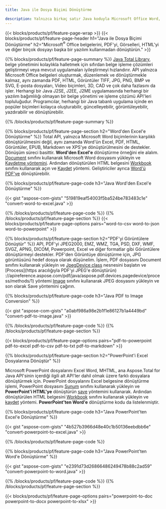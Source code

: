 ```yaml
---
title: Java ile Dosya Biçimi Dönüştürme 

description: Yalnızca birkaç satır Java koduyla Microsoft Office Word, Excel, PowerPoint, Outlook, PDF, HTML, 3D Görüntüler, Diyagramlar, Video Formatları ve diğer farklı formatları dönüştürün.
---
```


{{< blocks/products/pf/feature-page-wrap >}}
{{< blocks/products/pf/feature-page-header h1="Java ile Dosya Biçimi Dönüştürme" h2="Microsoft<sup>&reg;</sup> Office belgelerini, PDF'yi, Görselleri, HTML'yi ve diğer birçok dosyayı başka bir yazılım kullanmadan dönüştürün." >}}

{{% blocks/products/pf/feature-page-summary %}}
[Java Total Library](https://products.aspose.com/total/java/), belge yönetimini kolaylıkla halletmek için sıfırdan belge işleme çözümleri geliştirmeyi veya mevcut uygulamaları iyileştirmeyi hızlandırır. API yalnızca Microsoft Office belgeleri oluşturmak, düzenlemek ve dönüştürmekle kalmaz, aynı zamanda PDF, HTML, Görüntüler TIFF, JPG, PNG, BMP ve SVG, E-posta dosyaları, Video biçimleri, 3D, CAD ve çok daha fazlasını da işler. Herhangi bir Java J2SE, J2EE, J2ME uygulamasında herhangi bir yazılım bağımlılığı olmayan bir belge yönetimi ve işleme çözümü API'leri topluluğudur. Programcılar, herhangi bir Java tabanlı uygulama içinde en popüler biçimleri kolayca oluşturabilir, güncelleyebilir, görüntüleyebilir, yazdırabilir ve dönüştürebilir.

{{% /blocks/products/pf/feature-page-summary  %}}

{{% blocks/products/pf/feature-page-section  h2="Word'den Excel'e Dönüştürme" %}}
Total API, yalnızca Microsoft Word biçimlerinin karşılıklı dönüştürülmesini değil, aynı zamanda Word'ün Excel, PDF, HTML, Görüntüler, EPUB, Markdown ve XPS'ye dönüştürülmesini de destekler. Dönüşüm süreci basittir. **Word'den Excel'e** dönüştürme örneğini ele alalım. [Document](https://reference.aspose.com/words/java/com.aspose.words/Document) sınıfını kullanarak Microsoft Word dosyasını yükleyin ve [Kaydetme yöntemini](https://reference.aspose.com/words/java/com.aspose.words/Document#save(java.lang.String,com.aspose.words.SaveOptions)). Ardından dönüştürülen HTML belgesini [Workbook](https://reference.aspose.com/cells/java/com.aspose.cells/Workbook) sınıfını kullanarak açın ve [Kaydet](https://reference.aspose.com/cells/java/com.aspose.cells/workbook/#save(java.lang.String,%20com.aspose.cells.SaveOptions)) yöntemi.
 Geliştiriciler ayrıca [Word'ü PDF'ye](https://products.aspose.com/words/java/conversion/word-to-pdf/) dönüştürebilir.


{{% blocks/products/pf/feature-page-code h3="Java Word'den Excel'e Dönüştürme" %}}

{{< gist "aspose-com-gists" "519819eaf54003f5ba524be783483c1e" "convert-word-to-excel.java" >}}

{{% /blocks/products/pf/feature-page-code  %}}
{{% /blocks/products/pf/feature-page-section %}}
{{< blocks/products/pf/feature-page-options pairs="word-to-csv word-to-json word-to-powerpoint" >}}


{{% blocks/products/pf/feature-page-section  h2="PDF'yi Görüntülere Dönüştür" %}}
API, PDF'yi JPEG2000, EMZ, WMZ, TGA, PSD, DXF, WMF, SVGZ, APNG, DICOM, Powerpoint, Excel ve diğer formatlar gibi Görüntülere dönüştürmeyi destekler. PDF'den Görüntüye dönüştürme için, JPG görüntüsünü hedef dosya olarak düşünelim. İşlem, PDF dosyasını Document sınıfını kullanarak yükleyin ve [JpegDevice class](https://reference.aspose.com/pdf/java/aspose.pdf.devices/jpegdevice) nesnesini başlatın ve [Process](https aracılığıyla PDF'yi JPEG'e dönüştürün) ://apireference.aspose.com/pdf/java/aspose.pdf.devices.pagedevice/process/methods/1) yöntemi
[Image](https://reference.aspose.com/imaging/java/aspose.imaging/image) sınıfını kullanarak JPEG dosyasını yükleyin ve son olarak Save yöntemini çağırın.

{{% blocks/products/pf/feature-page-code h3="Java PDF to Image Conversion" %}}

{{< gist "aspose-com-gists" "a0abf986a98e2b1f1e86127b1a4449bd" "convert-pdf-to-image.java" >}}


{{% /blocks/products/pf/feature-page-code  %}}
{{% /blocks/products/pf/feature-page-section %}}

{{< blocks/products/pf/feature-page-options pairs="pdf-to-powerpoint pdf-to-excel pdf-to-csv pdf-to-txt pdf-to-markdown" >}}

{{% blocks/products/pf/feature-page-section  h2="PowerPoint'i Excel Dosyalarına Dönüştür" %}}

Microsoft PowerPoint dosyalarını Excel Word, MHTML, ana Aspose.Total for Java API'sinin içerdiği ilgili alt API'ler dahil olmak üzere farklı dosyalara dönüştürmek için. PowerPoint dosyalarını Excel belgesine dönüştürme işlemi, PowerPoint dosyasını [Sunum](https://reference.aspose.com/slides/java/com.aspose.slides/Presentation) sınıfını kullanarak yükleyin ve **PowerPoint'i HTML'ye** dönüştürün [save](https://reference.aspose.com/slides/java/com.aspose.slides/Presentation#save-java.lang.String-int-com.aspose.slides.ISaveOptions-) yöntemini kullanarak. Ardından dönüştürülen HTML belgesini [Workbook](https://reference.aspose.com/cells/java/com.aspose.cells/Workbook) sınıfını kullanarak yükleyin ve [kaydet](https://reference.aspose.com/cells/java/com.aspose.cells/workbook/#save(java.lang.String,%20com.aspose.cells.SaveOptions)) yöntemi. **PowerPoint'ten Word'e** dönüştürme kodu da listelenmiştir.

{{% blocks/products/pf/feature-page-code h3="Java PowerPoint'ten Excel'e Dönüştürme" %}}

{{< gist "aspose-com-gists" "4b527b3966d48e40c1b50136eebdbb6e" "convert-powerpoint-to-excel.java" >}}

{{% /blocks/products/pf/feature-page-code %}}

{{% blocks/products/pf/feature-page-code h3="Java PowerPoint'ten Word'e Dönüştürme" %}}

{{< gist "aspose-com-gists" "e2391d73d26866486249478b88c2ad59" "convert-powerpoint-to-word.java" >}}

{{% /blocks/products/pf/feature-page-code %}}
{{% /blocks/products/pf/feature-page-section %}}

{{< blocks/products/pf/feature-page-options pairs="powerpoint-to-doc powerpoint-to-docx powerpoint-to-xlsx" >}}